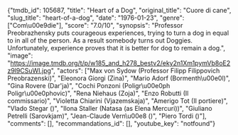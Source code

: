{"tmdb_id": 105687, "title": "Heart of a Dog", "original_title": "Cuore di cane", "slug_title": "heart-of-a-dog", "date": "1976-01-23", "genre": ["Com\u00e9die"], "score": "7.0/10", "synopsis": "Professor Preobrazhensky puts courageous experiences, trying to turn a dog in equal to in all of the person. As a result somebody turns out Doggies. Unfortunately, experience proves that it is better for dog to remain a dog.", "image": "https://image.tmdb.org/t/p/w185_and_h278_bestv2/eky2n1Xm1pymVb8oE2z9l9CSuWI.jpg", "actors": ["Max von Sydow (Professor Filipp Filippovich Preobrazenski)", "Eleonora Giorgi (Zina)", "Mario Adorf (Bormenth\u00e0l)", "Gina Rovere (Dar'ja)", "Cochi Ponzoni (Poligr\u00e0ph Poligr\u00e0phovic)", "Rena Niehaus (Zoja)", "Enzo Robutti (Il commissario)", "Violetta Chiarini (Vjazemskaja)", "Amerigo Tot (Il portiere)", "Vlado Stegar ()", "Ilona Staller (Natasa (as Elena Mercuri))", "Giuliano Petrelli (Sarovkjam)", "Jean-Claude Vern\u00e8 ()", "Piero Tordi ()"], "comments": [], "recommandations_id": [], "youtube_key": "notfound"}